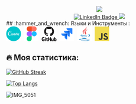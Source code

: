 
<div id="header" align="center">
  <img src="https://media3.giphy.com/media/v1.Y2lkPTc5MGI3NjExcDhlbGdxdDJsaHB4dmVyMHJ6d2RkdWcxenZ3Y2p0YWFyZTF5bm51OCZlcD12MV9pbnRlcm5hbF9naWZfYnlfaWQmY3Q9Zw/3o72EX5QZ9N9d51dqo/giphy.gif" width="400"/>
</div>
<div id="badges" align="center" >
  <a href="https://www.linkedin.com/in/%D0%B0%D0%BF%D0%BE%D0%BB%D0%BB%D0%B8%D0%BD%D0%B0%D1%80%D0%B8%D1%8F-%D0%B1%D0%BB%D0%B8%D0%B7%D0%BD%D1%8E%D0%BA-7109032b7?utm_source=share&utm_campaign=share_via&utm_content=profile&utm_medium=ios_app">
    <img src="https://img.shields.io/badge/LinkedIn-blue?style=for-the-badge&logo=linkedin&logoColor=white" alt="LinkedIn Badge"/>
  </a>
  <a href="https://www.instagram.com/apllnrrr?igsh=aGVmbHZ0d3F3Z2g0&utm_source=qr">
    <img src="https://img.shields.io/badge/Instagram-pink?style=for-the-badge&logo=instagram&logoColor=white"/>
  </a>
</div>
## :hammer_and_wrench: Языки и Инструменты :
<div>
  <img src="https://github.com/devicons/devicon/blob/master/icons/canva/canva-original.svg" title="Canva" alt="Canva" width="40" height="40"/>&nbsp;
  <img src="https://github.com/devicons/devicon/blob/master/icons/figma/figma-original.svg" title="Figma" alt="Figma" width="40" height="40"/>&nbsp;
  <img src="https://github.com/devicons/devicon/blob/master/icons/github/github-original-wordmark.svg" title="GitHub" alt="GitHub" width="40" height="40"/>&nbsp;
  <img src="https://github.com/devicons/devicon/blob/master/icons/jira/jira-original.svg" title="Jira" alt="Jira" width="40" height="40"/>&nbsp;
  <img src="https://github.com/devicons/devicon/blob/master/icons/java/java-original.svg" title="Java" alt="Java" width="40" height="40"/>&nbsp;
  <img src="https://github.com/devicons/devicon/blob/master/icons/javascript/javascript-original.svg" title="JavaScript" alt="JavaScript" width="40" height="40"/>&nbsp;
</div>

## :fire: Моя статистика:
[![GitHub Streak](http://github-readme-streak-stats.herokuapp.com?user=apllnrrr&theme=dark&background=000000)](https://git.io/streak-stats)

[![Top Langs](https://github-readme-stats.vercel.app/api/top-langs/?username=apllnrrr&layout=compact&theme=radical)](https://github.com/anuraghazra/github-readme-stats)

![IMG_5051](https://github.com/user-attachments/assets/00e59d8e-9bbd-4e4b-9b5e-83ef42dad751)

